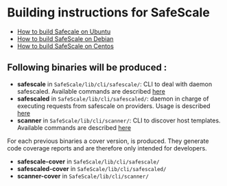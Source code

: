 # Building instructions for SafeScale

- [How to build Safecale on Ubuntu](UBUNTU_BUILD.md)
- [How to build SafeScale on Debian](DEBIAN_BUILD.md)
- [How to build SafeScale on Centos](CENTOS_BUILD.md)

## Following binaries will be produced :

- **safescale** in `SafeScale/lib/cli/safescale/`: CLI to deal with daemon safescaled. Available commands are described [here](../USAGE.md#safescale)
- **safescaled** in `SafeScale/lib/cli/safescaled/`: daemon in charge of executing requests from safescale on providers. Usage is described [here](../USAGE.md#safescaled)
- **scanner** in `SafeScale/lib/cli/scanner/`: CLI to discover host templates. Available commands are described [here](../SCANNER.md)

For each previous binaries a cover version, is produced. They generate code coverage reports and are therefore only intended for developers.

- **safescale-cover** in `SafeScale/lib/cli/safescale/`
- **safescaled-cover** in `SafeScale/lib/cli/safescaled/`
- **scanner-cover** in `SafeScale/lib/cli/scanner/`
